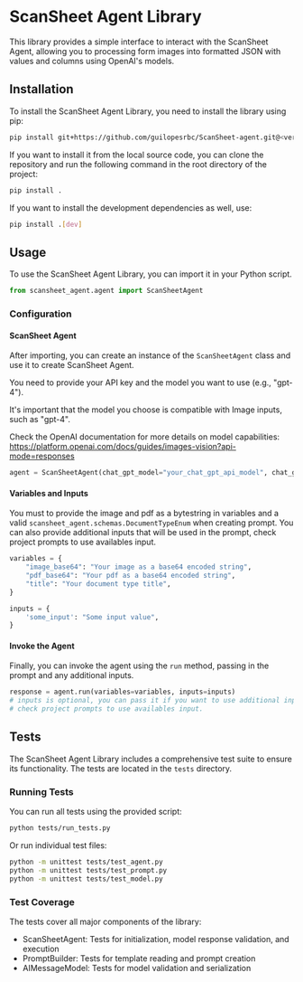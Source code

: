 # ScanSheet Agent Library 
This library provides a simple interface to interact with the ScanSheet Agent, allowing you to processing form images into formatted JSON with values and columns using OpenAI's models.

## Installation
To install the ScanSheet Agent Library, you need to install the library using pip:
```bash
pip install git+https://github.com/guilopesrbc/ScanSheet-agent.git@<version>
```

If you want to install it from the local source code, you can clone the repository and run the following command in the root directory of the project:
```bash
pip install .
```

If you want to install the development dependencies as well, use:
```bash
pip install .[dev]
```

## Usage

To use the ScanSheet Agent Library, you can import it in your Python script.
```python
from scansheet_agent.agent import ScanSheetAgent
```

### Configuration
#### ScanSheet Agent
After importing, you can create an instance of the `ScanSheetAgent` class and use it to create ScanSheet Agent.

You need to provide your API key and the model you want to use (e.g., "gpt-4").

It's important that the model you choose is compatible with Image inputs, such as "gpt-4".

Check the OpenAI documentation for more details on model capabilities:
https://platform.openai.com/docs/guides/images-vision?api-mode=responses

```python
agent = ScanSheetAgent(chat_gpt_model="your_chat_gpt_api_model", chat_gpt_api_key="your_chat_gpt_api_key", mistral_api_key="your_mistral_api_key")
``` 

#### Variables and Inputs
You must to provide the image and pdf as a bytestring in variables and a valid ```scansheet_agent.schemas.DocumentTypeEnum``` when creating prompt.
You can also provide additional inputs that will be used in the prompt, check project prompts to use availables input.
```python
variables = {
    "image_base64": "Your image as a base64 encoded string",
    "pdf_base64": "Your pdf as a base64 encoded string",
    "title": "Your document type title",
}

inputs = {
    'some_input': "Some input value",
}
```

#### Invoke the Agent
Finally, you can invoke the agent using the `run` method, passing in the prompt and any additional inputs.
```python
response = agent.run(variables=variables, inputs=inputs) 
# inputs is optional, you can pass it if you want to use additional inputs in the prompt
# check project prompts to use availables input.
```

## Tests

The ScanSheet Agent Library includes a comprehensive test suite to ensure its functionality. The tests are located in the `tests` directory.

### Running Tests

You can run all tests using the provided script:

```bash
python tests/run_tests.py
```

Or run individual test files:

```bash
python -m unittest tests/test_agent.py
python -m unittest tests/test_prompt.py
python -m unittest tests/test_model.py
```

### Test Coverage

The tests cover all major components of the library:
- ScanSheetAgent: Tests for initialization, model response validation, and execution
- PromptBuilder: Tests for template reading and prompt creation
- AIMessageModel: Tests for model validation and serialization